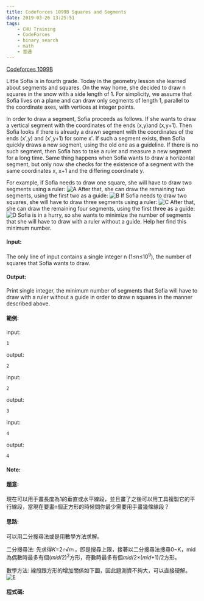 ```yaml
---
title: Codeforces 1099B Squares and Segments
date: 2019-03-26 13:25:51
tags:
    - CHU Training
    - CodeForces
    - binary search
    - math
    - 普通
---
```

[Codeforces 1099B](https://codeforces.com/problemset/problem/1099/B)
<!-- more -->
Little Sofia is in fourth grade. Today in the geometry lesson she learned about segments and squares. On the way home, she decided to draw n squares in the snow with a side length of 1. For simplicity, we assume that Sofia lives on a plane and can draw only segments of length 1, parallel to the coordinate axes, with vertices at integer points.

In order to draw a segment, Sofia proceeds as follows. If she wants to draw a vertical segment with the coordinates of the ends (x,y)and (x,y+1). Then Sofia looks if there is already a drawn segment with the coordinates of the ends (x′,y) and (x′,y+1) for some x′. If such a segment exists, then Sofia quickly draws a new segment, using the old one as a guideline. If there is no such segment, then Sofia has to take a ruler and measure a new segment for a long time. Same thing happens when Sofia wants to draw a horizontal segment, but only now she checks for the existence of a segment with the same coordinates x, x+1 and the differing coordinate y.

For example, if Sofia needs to draw one square, she will have to draw two segments using a ruler: 
![A](A.png)
After that, she can draw the remaining two segments, using the first two as a guide: 
![B](B.PNG)
If Sofia needs to draw two squares, she will have to draw three segments using a ruler: 
![C](C.PNG)
After that, she can draw the remaining four segments, using the first three as a guide: 
![D](D.PNG)
Sofia is in a hurry, so she wants to minimize the number of segments that she will have to draw with a ruler without a guide. Help her find this minimum number.

#### Input:
The only line of input contains a single integer n (1≤n≤10<sup>9</sup>), the number of squares that Sofia wants to draw.

#### Output:
Print single integer, the minimum number of segments that Sofia will have to draw with a ruler without a guide in order to draw n squares in the manner described above.

#### 範例:
input:
```
1
```
output:
```
2
```
input:
```
2
```
output:
```
3
```
input:
```
4
```
output:
```
4
```

#### Note:

#### 題意:
現在可以用手畫長度為1的垂直或水平線段，並且畫了之後可以用工具複製它的平行線段，當現在要畫n個正方形的時候問你最少需要用手畫幾條線段？

#### 思路:
可以用二分搜尋法或是用數學方法求解。

二分搜尋法:
先求得𝐾=2⌈√𝑛⌉，即是搜尋上限，接著以二分搜尋法搜尋0~K，mid為偶數時最多有個(𝑚𝑖𝑑/2)<sup>2</sup>方形，奇數時最多有個𝑚𝑖𝑑/2×(𝑚𝑖𝑑+1)/2方形。

數學方法:
線段跟方形的增加關係如下圖，因此題測資不夠大，可以直接硬解。
![E](E.png)

#### 程式碼:
<script src="https://gist.github.com/Daviswww/040f422ce2524c8cbb5ca11da07ec0e4.js"></script>

